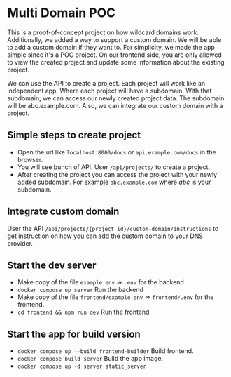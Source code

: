 # Multi Domain POC

This is a proof-of-concept project on how wildcard domains work. Additionally, we added a way to support a custom domain. We will be able to add a custom domain if they want to. For simplicity, we made the app simple since it's a POC project. On our frontend side, you are only allowed to view the created project and update some information about the existing project.

We can use the API to create a project. Each project will work like an independent app. Where each project will have a subdomain. With that subdomain, we can access our newly created project data. The subdomain will be abc.example.com. Also, we can integrate our custom domain with a project.

## Simple steps to create project

- Open the url like `localhost:8000/docs` or `api.example.com/docs` in the browser.
- You will see bunch of API. User `/api/projects/` to create a project.
- After creating the project you can access the project with your newly added subdomain. For example `abc.example.com` where *abc* is your subdomain.

## Integrate custom domain

User the API `/api/projects/{project_id}/custom-domain/instructions` to get instruction on how you can add the custom domain to your DNS provider.

## Start the dev server

- Make copy of the file `example.env` => `.env` for the backend.
- `docker compose up server` Run the backend
- Make copy of the file `frontend/example.env` => `frontend/.env` for the frontend.
- `cd frontend && npm run dev` Run the frontend

## Start the app for build version

- `docker compose up --build frontend-builder` Build frontend.
- `docker compose build server` Build the app image.
- `docker compose up -d server static_server`
